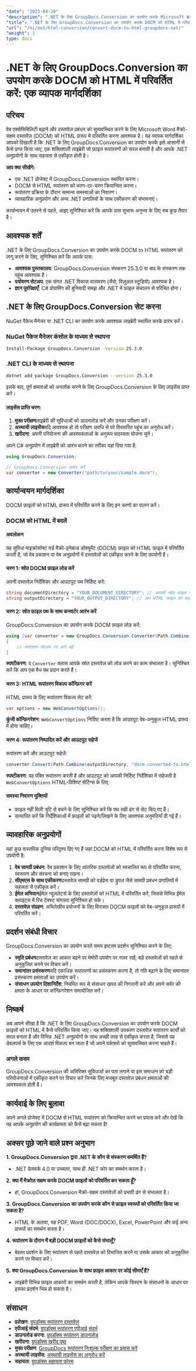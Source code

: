 ```yaml
---
"date": "2025-04-28"
"description": ".NET के लिए GroupDocs.Conversion का उपयोग करके Microsoft Word मैक्रो-सक्षम दस्तावेज़ (DOCM) को HTML में कनवर्ट करना सीखें। वेब एक्सेसिबिलिटी बढ़ाने और दस्तावेज़ प्रबंधन को कारगर बनाने के लिए इस चरण-दर-चरण मार्गदर्शिका का पालन करें।"
"title": ".NET के लिए GroupDocs.Conversion का उपयोग करके DOCM को HTML में परिवर्तित करें एक व्यापक गाइड"
"url": "/hi/net/html-conversion/convert-docm-to-html-groupdocs-net/"
"weight": 1
type: docs
---
```

# .NET के लिए GroupDocs.Conversion का उपयोग करके DOCM को HTML में परिवर्तित करें: एक व्यापक मार्गदर्शिका

## परिचय

वेब एक्सेसिबिलिटी बढ़ाने और दस्तावेज़ प्रबंधन को सुव्यवस्थित करने के लिए Microsoft Word मैक्रो-सक्षम दस्तावेज़ (DOCM) को HTML प्रारूप में परिवर्तित करना आवश्यक है। यह व्यापक मार्गदर्शिका आपको दिखाती है कि .NET के लिए GroupDocs.Conversion का उपयोग करके इसे आसानी से कैसे प्राप्त किया जाए, एक शक्तिशाली लाइब्रेरी जो फ़ाइल रूपांतरणों को सरल बनाती है और आपके .NET अनुप्रयोगों के साथ सहजता से एकीकृत होती है।

**आप क्या सीखेंगे:**
- एक .NET प्रोजेक्ट में GroupDocs.Conversion स्थापित करना।
- DOCM से HTML रूपांतरण को चरण-दर-चरण क्रियान्वित करना।
- रूपांतरण प्रक्रिया के दौरान सामान्य समस्याओं का निवारण।
- व्यावहारिक अनुप्रयोग और अन्य .NET प्रणालियों के साथ एकीकरण की संभावनाएं।

कार्यान्वयन में उतरने से पहले, आइए सुनिश्चित करें कि आपके पास सुचारू अनुभव के लिए सब कुछ तैयार है।

## आवश्यक शर्तें

.NET के लिए GroupDocs.Conversion का उपयोग करके DOCM to HTML रूपांतरण को लागू करने के लिए, सुनिश्चित करें कि आपके पास:
- **आवश्यक पुस्तकालय**: GroupDocs.Conversion संस्करण 25.3.0 या बाद के संस्करण तक पहुंच आवश्यक है।
- **पर्यावरण सेटअप**: एक संगत .NET विकास वातावरण (जैसे, विज़ुअल स्टूडियो) आवश्यक है।
- **ज्ञान पूर्वापेक्षाएँ**: C# प्रोग्रामिंग की बुनियादी समझ और .NET में फ़ाइल संचालन से परिचित होना।

## .NET के लिए GroupDocs.Conversion सेट करना

NuGet पैकेज मैनेजर या .NET CLI का उपयोग करके आवश्यक लाइब्रेरी स्थापित करके प्रारंभ करें।

### NuGet पैकेज मैनेजर कंसोल के माध्यम से स्थापना
```bash
Install-Package GroupDocs.Conversion -Version 25.3.0
```

### .NET CLI के माध्यम से स्थापना
```bash
dotnet add package GroupDocs.Conversion --version 25.3.0
```

इसके बाद, पूर्ण क्षमताओं को अनलॉक करने के लिए GroupDocs.Conversion के लिए लाइसेंस प्राप्त करें।

#### लाइसेंस प्राप्ति चरण:
1. **मुफ्त परीक्षण**लाइब्रेरी की सुविधाओं को डाउनलोड करें और उनका परीक्षण करें।
2. **अस्थायी लाइसेंस**यदि आवश्यक हो तो परीक्षण अवधि से परे विस्तारित पहुंच का अनुरोध करें।
3. **खरीदना**: अपनी परियोजना की आवश्यकताओं के अनुरूप सदस्यता योजना चुनें।

अपने C# अनुप्रयोग में लाइब्रेरी को आरंभ करने का तरीका यहां दिया गया है:

```csharp
using GroupDocs.Conversion;

// GroupDocs.Conversion आरंभ करें
var converter = new Converter("path/to/your/sample.docm");
```

## कार्यान्वयन मार्गदर्शिका

DOCM फ़ाइलों को HTML प्रारूप में परिवर्तित करने के लिए इन चरणों का पालन करें।

### DOCM को HTML में बदलें

#### अवलोकन
यह सुविधा माइक्रोसॉफ्ट वर्ड मैक्रो-इनेबल्ड डॉक्यूमेंट (DOCM) फ़ाइल को HTML फ़ाइल में परिवर्तित करती है, जो वेब प्रकाशन या वेब अनुप्रयोगों में दस्तावेज़ों को एकीकृत करने के लिए उपयोगी है।

#### चरण 1: स्रोत DOCM फ़ाइल लोड करें
अपनी दस्तावेज़ निर्देशिका और आउटपुट पथ निर्दिष्ट करें:

```csharp
string documentDirectory = "YOUR_DOCUMENT_DIRECTORY"; // आपकी स्रोत फ़ाइल का पथ
string outputDirectory = "YOUR_OUTPUT_DIRECTORY"; // आप HTML फ़ाइल को कहाँ सहेजना चाहते हैं
```

#### चरण 2: स्रोत फ़ाइल पथ के साथ कनवर्टर आरंभ करें
GroupDocs.Conversion का उपयोग करके DOCM फ़ाइल लोड करें:

```csharp
using (var converter = new GroupDocs.Conversion.Converter(Path.Combine(documentDirectory, "sample.docm")))
{
    // रूपांतरण सेटअप पर आगे बढ़ें
}
```

**स्पष्टीकरण**: द `Converter` क्लास आपके स्रोत दस्तावेज़ को लोड करने का काम संभालता है। सुनिश्चित करें कि आप एक वैध पथ प्रदान करते हैं।

#### चरण 3: HTML रूपांतरण विकल्प कॉन्फ़िगर करें
HTML प्रारूप के लिए रूपांतरण विकल्प सेट करें:

```csharp
var options = new WebConvertOptions();
```

**कुंजी कॉन्फ़िगरेशन**: `WebConvertOptions` निर्दिष्ट करता है कि आउटपुट वेब-अनुकूल HTML प्रारूप में होना चाहिए।

#### चरण 4: रूपांतरण निष्पादित करें और आउटपुट सहेजें
रूपांतरण करें और आउटपुट सहेजें:

```csharp
converter.Convert(Path.Combine(outputDirectory, "docm-converted-to.html"), options);
```

**स्पष्टीकरण**: यह पंक्ति रूपांतरण करती है और आउटपुट को आपकी निर्दिष्ट निर्देशिका में सहेजती है `WebConvertOptions` HTML-विशिष्ट सेटिंग्स के लिए.

#### समस्या निवारण युक्तियों
- फ़ाइल नहीं मिली त्रुटि से बचने के लिए सुनिश्चित करें कि पथ सही ढंग से सेट किए गए हैं।
- सत्यापित करें कि निर्देशिकाओं में फ़ाइलों को पढ़ने/लिखने के लिए आवश्यक अनुमतियाँ दी गई हैं।

## व्यावहारिक अनुप्रयोगों

यहां कुछ वास्तविक दुनिया परिदृश्य दिए गए हैं जहां DOCM को HTML में परिवर्तित करना विशेष रूप से उपयोगी है:
1. **वेब सामग्री प्रबंधन**: वेब प्रकाशन के लिए आंतरिक दस्तावेजों को स्वचालित रूप से परिवर्तित करना, स्वरूपण और संरचना को बनाए रखना।
2. **सीएमएस के साथ एकीकरण**दस्तावेज़ सामग्री को वर्डप्रेस या ड्रुपल जैसे सामग्री प्रबंधन प्रणालियों में सहजता से एकीकृत करें।
3. **ईमेल अभियान**ईमेल न्यूज़लेटर्स के लिए दस्तावेज़ों को HTML में परिवर्तित करें, जिससे विभिन्न ईमेल क्लाइंट्स में रिच टेक्स्ट संगतता सुनिश्चित हो सके।
4. **दस्तावेज़ संग्रहण**: अभिलेखीय प्रयोजनों के लिए विरासत DOCM फ़ाइलों को वेब-अनुकूल प्रारूपों में परिवर्तित करें।

## प्रदर्शन संबंधी विचार
GroupDocs.Conversion का उपयोग करते समय इष्टतम प्रदर्शन सुनिश्चित करने के लिए:
- **स्मृति प्रबंधन**दस्तावेज़ का आकार बढ़ने पर मेमोरी उपयोग पर नज़र रखें; बड़े दस्तावेज़ों को पहले से अनुकूलित करने पर विचार करें।
- **समानांतर प्रसंस्करण**यदि एकाधिक रूपांतरणों का प्रसंस्करण करना है, तो गति बढ़ाने के लिए समानांतर प्रसंस्करण क्षमताओं का उपयोग करें।
- **संसाधन उपयोग दिशानिर्देश**: नियमित रूप से संसाधन खपत की निगरानी करें और अपने सर्वर की क्षमता के आधार पर कॉन्फ़िगरेशन समायोजित करें।

## निष्कर्ष
अब आपने सीखा है कि .NET के लिए GroupDocs.Conversion का उपयोग करके DOCM फ़ाइलों को HTML में कैसे परिवर्तित किया जाए। यह शक्तिशाली उपकरण दस्तावेज़ रूपांतरण कार्यों को सरल बनाता है और विभिन्न .NET अनुप्रयोगों के साथ अच्छी तरह से एकीकृत करता है, जिससे यह डेवलपर्स के लिए एक आदर्श विकल्प बन जाता है जो अपने वर्कफ़्लो को सुव्यवस्थित करना चाहते हैं।

### अगले कदम
GroupDocs.Conversion की अतिरिक्त सुविधाओं का पता लगाने या इस समाधान को बड़ी परियोजनाओं में एकीकृत करने पर विचार करें जिनके लिए मजबूत दस्तावेज़ प्रबंधन क्षमताओं की आवश्यकता होती है।

## कार्यवाई के लिए बुलावा
अपने अगले प्रोजेक्ट में DOCM से HTML रूपांतरण को क्रियान्वित करने का प्रयास करें और देखें कि यह आपके अनुप्रयोग की कार्यक्षमता को कैसे बढ़ा सकता है!

## अक्सर पूछे जाने वाले प्रश्न अनुभाग
**1. GroupDocs.Conversion द्वारा .NET के कौन से संस्करण समर्थित हैं?**
   - .NET फ्रेमवर्क 4.0 या उच्चतर, साथ ही .NET कोर का समर्थन करता है।

**2. क्या मैं मैक्रोज़ सक्षम करके DOCM फ़ाइलों को परिवर्तित कर सकता हूँ?**
   - हां, GroupDocs.Conversion मैक्रो-सक्षम दस्तावेज़ों को प्रभावी ढंग से संभालता है।

**3. GroupDocs.Conversion का उपयोग करके कौन से फ़ाइल स्वरूपों को परिवर्तित किया जा सकता है?**
   - HTML के अलावा, यह PDF, Word (DOC/DOCX), Excel, PowerPoint और कई अन्य प्रारूपों का समर्थन करता है।

**4. रूपांतरण के दौरान मैं बड़ी DOCM फ़ाइलों को कैसे संभालूँ?**
   - बेहतर प्रदर्शन के लिए रूपांतरण से पहले दस्तावेज़ को विभाजित करने या उसके आकार को अनुकूलित करने पर विचार करें।

**5. क्या GroupDocs.Conversion के साथ फ़ाइल आकार पर कोई सीमाएँ हैं?**
   - लाइब्रेरी विभिन्न फ़ाइल आकारों का समर्थन करती है, लेकिन आपके सिस्टम के संसाधनों के आधार पर इसका प्रदर्शन भिन्न हो सकता है।

## संसाधन
- **प्रलेखन**: [ग्रुपडॉक्स रूपांतरण दस्तावेज़](https://docs.groupdocs.com/conversion/net/)
- **एपीआई संदर्भ**: [ग्रुपडॉक्स रूपांतरण एपीआई संदर्भ](https://reference.groupdocs.com/conversion/net/)
- **डाउनलोड करना**: [ग्रुपडॉक्स रूपांतरण डाउनलोड](https://releases.groupdocs.com/conversion/net/)
- **खरीदना**: [ग्रुपडॉक्स खरीद पृष्ठ](https://purchase.groupdocs.com/buy)
- **मुफ्त परीक्षण**: [GroupDocs रूपांतरण निःशुल्क परीक्षण का प्रयास करें](https://releases.groupdocs.com/conversion/net/)
- **अस्थायी लाइसेंस**: [अस्थायी लाइसेंस का अनुरोध करें](https://purchase.groupdocs.com/temporary-license/)
- **सहायता**: [ग्रुपडॉक्स सहायता फ़ोरम](https://forum.groupdocs.com/c/conversion/10)